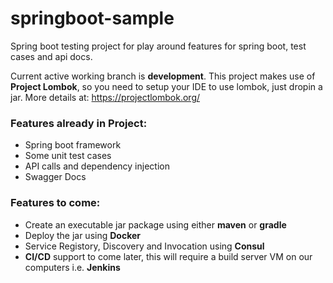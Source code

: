 # springboot-sample
Spring boot testing project for play around features for spring boot, test cases and api docs.


Current active working branch is **development**.
This project makes use of **Project Lombok**, so you need to setup your IDE to use lombok, just dropin a jar. More details at: https://projectlombok.org/

### Features already in Project:
- Spring boot framework
- Some unit test cases
- API calls and dependency injection
- Swagger Docs

### Features to come:
- Create an executable jar package using either **maven** or **gradle**
- Deploy the jar using **Docker**
- Service Registory, Discovery and Invocation using **Consul**
- **CI/CD** support to come later, this will require a build server VM on our computers i.e. **Jenkins**

